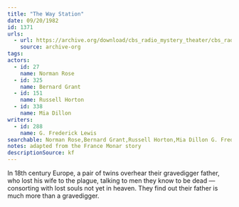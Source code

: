 ```yaml
---
title: "The Way Station"
date: 09/20/1982
id: 1371
urls: 
  - url: https://archive.org/download/cbs_radio_mystery_theater/cbs_radio_mystery_theater-1351-1399.zip/cbs_radio_mystery_theater-1351-1399%2Fcbsrmt_1371_the_way_station.mp3
    source: archive-org
tags: 
actors:  
  - id: 27
    name: Norman Rose  
  - id: 325
    name: Bernard Grant  
  - id: 151
    name: Russell Horton  
  - id: 338
    name: Mia Dillon
writers:  
  - id: 288
    name: G. Frederick Lewis
searchable: Norman Rose,Bernard Grant,Russell Horton,Mia Dillon G. Frederick Lewis
notes: adapted from the France Monar story
descriptionSource: kf
---
```

In 18th century Europe, a pair of twins overhear their gravedigger father, who lost his wife to the plague, talking to men they know to be dead — consorting with lost souls not yet in heaven. They find out their father is much more than a gravedigger.